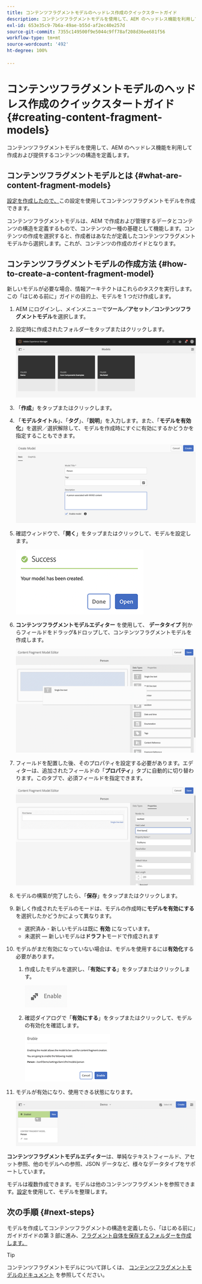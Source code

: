 ```yaml
---
title: コンテンツフラグメントモデルのヘッドレス作成のクイックスタートガイド
description: コンテンツフラグメントモデルを使用して、AEM のヘッドレス機能を利用して作成および提供するコンテンツの構造を定義します。
exl-id: 653e35c9-7b6a-49ae-b55d-af2ec40e257d
source-git-commit: 7355c149500f9e5044c9ff78af208d36ee681f56
workflow-type: tm+mt
source-wordcount: '492'
ht-degree: 100%

---
```


# コンテンツフラグメントモデルのヘッドレス作成のクイックスタートガイド {#creating-content-fragment-models}

コンテンツフラグメントモデルを使用して、AEM のヘッドレス機能を利用して作成および提供するコンテンツの構造を定義します。

## コンテンツフラグメントモデルとは  {#what-are-content-fragment-models}

[設定を作成したので、](create-configuration.md)この設定を使用してコンテンツフラグメントモデルを作成できます。

コンテンツフラグメントモデルは、AEM で作成および管理するデータとコンテンツの構造を定義するもので、コンテンツの一種の基礎として機能します。コンテンツの作成を選択すると、作成者はあなたが定義したコンテンツフラグメントモデルから選択します。これが、コンテンツの作成のガイドとなります。

## コンテンツフラグメントモデルの作成方法 {#how-to-create-a-content-fragment-model}

新しいモデルが必要な場合、情報アーキテクトはこれらのタスクを実行します。この「はじめる前に」ガイドの目的上、モデルを 1 つだけ作成します。

1. AEM にログインし、メインメニューで&#x200B;**ツール／アセット／コンテンツフラグメントモデル**&#x200B;を選択します。
1. 設定時に作成されたフォルダーをタップまたはクリックします。

   ![モデルフォルダー](assets/models-folder.png)
1. 「**作成**」をタップまたはクリックします。
1. 「**モデルタイトル**」、「**タグ**」、「**説明**」を入力します。また、「**モデルを有効化**」を選択／選択解除して、モデルを作成時にすぐに有効にするかどうかを指定することもできます。

   ![モデルの作成](assets/models-create.png)
1. 確認ウィンドウで、「**開く**」をタップまたはクリックして、モデルを設定します。

   ![確認ウィンドウ](assets/models-confirmation.png)
1. **コンテンツフラグメントモデルエディター** を使用して、 **データタイプ** 列からフィールドをドラッグ&amp;ドロップして、コンテンツフラグメントモデルを作成します。

   ![フィールドのドラッグ＆ドロップ](assets/models-drag-and-drop.png)

1. フィールドを配置した後、そのプロパティを設定する必要があります。エディターは、追加されたフィールドの「**プロパティ**」タブに自動的に切り替わります。このタブで、必須フィールドを指定できます。

   ![プロパティの設定](assets/models-configure-properties.png)
1. モデルの構築が完了したら、「**保存**」をタップまたはクリックします。

1. 新しく作成されたモデルのモードは、モデルの作成時に&#x200B;**モデルを有効にする**&#x200B;を選択したかどうかによって異なります。
   * 選択済み - 新しいモデルは既に **有効** になっています。
   * 未選択 — 新しいモデルは&#x200B;**ドラフト**&#x200B;モードで作成されます

1. モデルがまだ有効になっていない場合は、モデルを使用するには&#x200B;**有効化**&#x200B;する必要があります。
   1. 作成したモデルを選択し、「**有効にする**」をタップまたはクリックします。

      ![モデルの有効化](assets/models-enable.png)
   1. 確認ダイアログで「**有効にする**」をタップまたはクリックして、モデルの有効化を確認します。

      ![有効化確認ダイアログ](assets/models-enabling.png)
1. モデルが有効になり、使用できる状態になります。

   ![モデルの有効化](assets/models-enabled.png)

**コンテンツフラグメントモデルエディター**&#x200B;は、単純なテキストフィールド、アセット参照、他のモデルへの参照、JSON データなど、様々なデータタイプをサポートしています。

モデルは複数作成できます。モデルは他のコンテンツフラグメントを参照できます。[設定](create-configuration.md)を使用して、モデルを整理します。

## 次の手順 {#next-steps}

モデルを作成してコンテンツフラグメントの構造を定義したら、「はじめる前に」ガイドガイドの第 3 部に進み、[フラグメント自体を保存するフォルダーを作成します。](create-assets-folder.md)

>[!TIP]
>
>コンテンツフラグメントモデルについて詳しくは、 [コンテンツフラグメントモデルのドキュメント](/help/assets/content-fragments/content-fragments-models.md) を参照してください。
